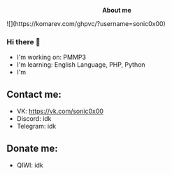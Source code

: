 <p align="center"> <b>About me</b> 
</p> 
![](https://komarev.com/ghpvc/?username=sonic0x00)

### Hi there 👋
- I'm working on: PMMP3
- I'm learning: English Language, PHP, Python
- I'm 
## Contact me:
- VK: https://vk.com/sonic0x00
- Discord: idk
- Telegram: idk
## Donate me:
- QIWI: idk
